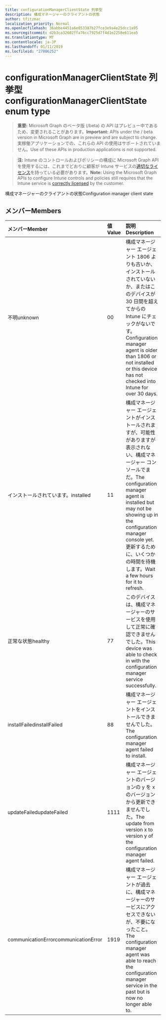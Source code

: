 ```yaml
---
title: configurationManagerClientState 列挙型
description: 構成マネージャーのクライアントの状態
author: tfitzmac
localization_priority: Normal
ms.openlocfilehash: 36abbe4451a6e053387b27fce3e9a4e25dcc1a95
ms.sourcegitcommit: d2b3ca32602ffa76cc7925d7f4d1e2258e611ea5
ms.translationtype: MT
ms.contentlocale: ja-JP
ms.lasthandoff: 01/11/2019
ms.locfileid: "27806252"
---
```

# <a name="configurationmanagerclientstate-enum-type"></a><span data-ttu-id="ee6e9-103">configurationManagerClientState 列挙型</span><span class="sxs-lookup"><span data-stu-id="ee6e9-103">configurationManagerClientState enum type</span></span>

> <span data-ttu-id="ee6e9-104">**重要:** Microsoft Graph のベータ版 (/beta) の API はプレビュー中であるため、変更されることがあります。</span><span class="sxs-lookup"><span data-stu-id="ee6e9-104">**Important:** APIs under the / beta version in Microsoft Graph are in preview and are subject to change.</span></span> <span data-ttu-id="ee6e9-105">実稼働アプリケーションでの、これらの API の使用はサポートされていません。</span><span class="sxs-lookup"><span data-stu-id="ee6e9-105">Use of these APIs in production applications is not supported.</span></span>

> <span data-ttu-id="ee6e9-106">**注:** Intune のコントロールおよびポリシーの構成に Microsoft Graph API を使用するには、これまでどおりに顧客が Intune サービスの[適切なライセンス](https://go.microsoft.com/fwlink/?linkid=839381)を持っている必要があります。</span><span class="sxs-lookup"><span data-stu-id="ee6e9-106">**Note:** Using the Microsoft Graph APIs to configure Intune controls and policies still requires that the Intune service is [correctly licensed](https://go.microsoft.com/fwlink/?linkid=839381) by the customer.</span></span>

<span data-ttu-id="ee6e9-107">構成マネージャーのクライアントの状態</span><span class="sxs-lookup"><span data-stu-id="ee6e9-107">Configuration manager client state</span></span>
## <a name="members"></a><span data-ttu-id="ee6e9-108">メンバー</span><span class="sxs-lookup"><span data-stu-id="ee6e9-108">Members</span></span>
|<span data-ttu-id="ee6e9-109">メンバー</span><span class="sxs-lookup"><span data-stu-id="ee6e9-109">Member</span></span>|<span data-ttu-id="ee6e9-110">値</span><span class="sxs-lookup"><span data-stu-id="ee6e9-110">Value</span></span>|<span data-ttu-id="ee6e9-111">説明</span><span class="sxs-lookup"><span data-stu-id="ee6e9-111">Description</span></span>|
|:---|:---|:---|
|<span data-ttu-id="ee6e9-112">不明</span><span class="sxs-lookup"><span data-stu-id="ee6e9-112">unknown</span></span>|<span data-ttu-id="ee6e9-113">0</span><span class="sxs-lookup"><span data-stu-id="ee6e9-113">0</span></span>|<span data-ttu-id="ee6e9-114">構成マネージャー エージェント 1806 よりも古いか、インストールされていないか、またはこのデバイスが 30 日間を超えてからの Intune にチェックがないです。</span><span class="sxs-lookup"><span data-stu-id="ee6e9-114">Configuration manager agent is older than 1806 or not installed or this device has not checked into Intune for over 30 days.</span></span>|
|<span data-ttu-id="ee6e9-115">インストールされています。</span><span class="sxs-lookup"><span data-stu-id="ee6e9-115">installed</span></span>|<span data-ttu-id="ee6e9-116">1</span><span class="sxs-lookup"><span data-stu-id="ee6e9-116">1</span></span>|<span data-ttu-id="ee6e9-117">構成マネージャー エージェントがインストールされますが、可能性がありますが表示されない、構成マネージャー コンソールでまだ。</span><span class="sxs-lookup"><span data-stu-id="ee6e9-117">The configuration manager agent is installed but may not be showing up in the configuration manager console yet.</span></span> <span data-ttu-id="ee6e9-118">更新するために、いくつかの時間を待機します。</span><span class="sxs-lookup"><span data-stu-id="ee6e9-118">Wait a few hours for it to refresh.</span></span>|
|<span data-ttu-id="ee6e9-119">正常な状態</span><span class="sxs-lookup"><span data-stu-id="ee6e9-119">healthy</span></span>|<span data-ttu-id="ee6e9-120">7</span><span class="sxs-lookup"><span data-stu-id="ee6e9-120">7</span></span>|<span data-ttu-id="ee6e9-121">このデバイスは、構成マネージャーのサービスを使用して正常に確認できませんでした。</span><span class="sxs-lookup"><span data-stu-id="ee6e9-121">This device was able to check in with the configuration manager service successfully.</span></span>|
|<span data-ttu-id="ee6e9-122">installFailed</span><span class="sxs-lookup"><span data-stu-id="ee6e9-122">installFailed</span></span>|<span data-ttu-id="ee6e9-123">8</span><span class="sxs-lookup"><span data-stu-id="ee6e9-123">8</span></span>|<span data-ttu-id="ee6e9-124">構成マネージャー エージェントをインストールできませんでした。</span><span class="sxs-lookup"><span data-stu-id="ee6e9-124">The configuration manager agent failed to install.</span></span>|
|<span data-ttu-id="ee6e9-125">updateFailed</span><span class="sxs-lookup"><span data-stu-id="ee6e9-125">updateFailed</span></span>|<span data-ttu-id="ee6e9-126">11</span><span class="sxs-lookup"><span data-stu-id="ee6e9-126">11</span></span>|<span data-ttu-id="ee6e9-127">構成マネージャー エージェントのバージョンの y を x のバージョンから更新できませんでした。</span><span class="sxs-lookup"><span data-stu-id="ee6e9-127">The update from version x to version y of the configuration manager agent failed.</span></span> |
|<span data-ttu-id="ee6e9-128">communicationError</span><span class="sxs-lookup"><span data-stu-id="ee6e9-128">communicationError</span></span>|<span data-ttu-id="ee6e9-129">19</span><span class="sxs-lookup"><span data-stu-id="ee6e9-129">19</span></span>|<span data-ttu-id="ee6e9-130">構成マネージャー エージェントが過去に、構成マネージャーのサービスにアクセスできないが、不要になったこと。</span><span class="sxs-lookup"><span data-stu-id="ee6e9-130">The configuration manager agent was able to reach the configuration manager service in the past but is now no longer able to.</span></span> |





